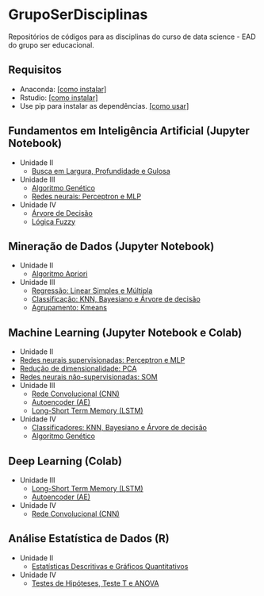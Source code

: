 # GrupoSerDisciplinas
Repositórios de códigos para as disciplinas do curso de data science - EAD do grupo ser educacional.

## Requisitos
* Anaconda: [[como instalar]](https://www.youtube.com/watch?v=3oYEesMpAQQ)
* Rstudio: [[como instalar]](https://www.youtube.com/watch?v=l1bWvZMNMCM)
* Use pip para instalar as dependências. [[como usar]](https://www.youtube.com/watch?v=m-Z3sV9n_7g) 


## Fundamentos em Inteligência Artificial (Jupyter Notebook)
+ Unidade II
  + [Busca em Largura, Profundidade e Gulosa](https://github.com/GustavoHFMO/GrupoSerDisciplinas/blob/master/Fundamentos%20em%20Intelig%C3%AAncia%20Artificial/Algoritmos%20de%20busca%20-%20Largura%2C%20Profundidade%20e%20Gulosa.ipynb)
+ Unidade III 
  + [Algoritmo Genético](https://github.com/GustavoHFMO/GrupoSerDisciplinas/blob/master/Machine%20Learning/Algoritmo%20Genetico.ipynb)
  + [Redes neurais: Perceptron e MLP](https://github.com/GustavoHFMO/GrupoSerDisciplinas/blob/master/Machine%20Learning/Redes%20Supervisionadas%20-%20Perceptron%2C%20MLP.ipynb) 
+ Unidade IV
  + [Árvore de Decisão](https://github.com/GustavoHFMO/GrupoSerDisciplinas/blob/master/Minera%C3%A7%C3%A3o%20de%20Dados/Classificadores%20-%20KNN%2C%20Bayesiano%2C%20Arvore.ipynb)
  + [Lógica Fuzzy](https://github.com/GustavoHFMO/GrupoSerDisciplinas/blob/master/Fundamentos%20em%20Intelig%C3%AAncia%20Artificial/L%C3%B3gica%20Fuzzy.ipynb)
  

## Mineração de Dados (Jupyter Notebook)
+ Unidade II
  + [Algoritmo Apriori](https://github.com/GustavoHFMO/GrupoSerDisciplinas/blob/master/Minera%C3%A7%C3%A3o%20de%20Dados/Algoritmo%20Apriori.ipynb)
+ Unidade III
  + [Regressão: Linear Simples e Múltipla](https://github.com/GustavoHFMO/GrupoSerDisciplinas/blob/master/Minera%C3%A7%C3%A3o%20de%20Dados/Regress%C3%A3o%20-%20Simples%20e%20Multipla.ipynb)
  + [Classificação: KNN, Bayesiano e Árvore de decisão](https://github.com/GustavoHFMO/GrupoSerDisciplinas/blob/master/Minera%C3%A7%C3%A3o%20de%20Dados/Classificadores%20-%20KNN%2C%20Bayesiano%2C%20Arvore.ipynb)
  + [Agrupamento: Kmeans](https://github.com/GustavoHFMO/GrupoSerDisciplinas/blob/master/Minera%C3%A7%C3%A3o%20de%20Dados/Agrupamento%20-%20Kmeans.ipynb)

## Machine Learning (Jupyter Notebook e Colab)
+ Unidade II
 + [Redes neurais supervisionadas: Perceptron e MLP](https://github.com/GustavoHFMO/GrupoSerDisciplinas/blob/master/Machine%20Learning/Redes%20Supervisionadas%20-%20Perceptron%2C%20MLP.ipynb)
  + [Redução de dimensionalidade: PCA](https://github.com/GustavoHFMO/GrupoSerDisciplinas/blob/master/Machine%20Learning/Redu%C3%A7%C3%A3o%20de%20dimensionalidade%20-%20PCA.ipynb)
  + [Redes neurais não-supervisionadas: SOM](https://github.com/GustavoHFMO/GrupoSerDisciplinas/blob/master/Machine%20Learning/SOM_Network.ipynb)
+ Unidade III
  + [Rede Convolucional (CNN)](https://github.com/GustavoHFMO/GrupoSerDisciplinas/blob/master/Deep%20Learning/CNN.ipynb)
  + [Autoencoder (AE)](https://github.com/GustavoHFMO/GrupoSerDisciplinas/blob/master/Deep%20Learning/Autoencoder.ipynb)
  + [Long-Short Term Memory (LSTM)](https://github.com/GustavoHFMO/GrupoSerDisciplinas/blob/master/Deep%20Learning/LSTM.ipynb)
+ Unidade IV
   + [Classificadores: KNN, Bayesiano e Árvore de decisão](https://github.com/GustavoHFMO/GrupoSerDisciplinas/blob/master/Minera%C3%A7%C3%A3o%20de%20Dados/Algoritmo%20Apriori.ipynb)
   + [Algoritmo Genético](https://github.com/GustavoHFMO/GrupoSerDisciplinas/blob/master/Machine%20Learning/Algoritmo%20Genetico.ipynb)

## Deep Learning (Colab)
+ Unidade III
  + [Long-Short Term Memory (LSTM)](https://github.com/GustavoHFMO/GrupoSerDisciplinas/blob/master/Deep%20Learning/LSTM.ipynb)
  + [Autoencoder (AE)](https://github.com/GustavoHFMO/GrupoSerDisciplinas/blob/master/Deep%20Learning/Autoencoder.ipynb)
+ Unidade IV
  + [Rede Convolucional (CNN)](https://github.com/GustavoHFMO/GrupoSerDisciplinas/blob/master/Deep%20Learning/CNN.ipynb)
  
## Análise Estatística de Dados (R)
+ Unidade II
   + [Estatísticas Descritivas e Gráficos Quantitativos](https://github.com/GustavoHFMO/GrupoSerDisciplinas/blob/master/An%C3%A1lise%20Estat%C3%ADstica%20de%20Dados/Unidade%20III%20-%20Estat%C3%ADsticas%20descritivas%20e%20graficos.R)  
+ Unidade IV
   + [Testes de Hipóteses, Teste T e ANOVA](https://github.com/GustavoHFMO/GrupoSerDisciplinas/blob/master/An%C3%A1lise%20Estat%C3%ADstica%20de%20Dados/Unidade%20IV%20-%20Testes%20de%20Hipotese%2C%20T%20e%20ANOVA.R)  
